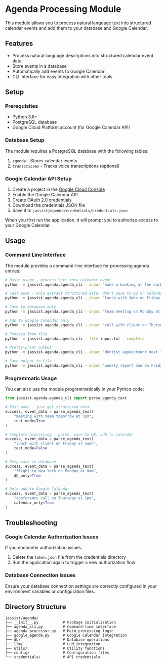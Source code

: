 # Agenda Processing Module

This module allows you to process natural language text into structured calendar events and add them to your database and Google Calendar.

## Features

- Process natural language descriptions into structured calendar event data
- Store events in a database
- Automatically add events to Google Calendar
- CLI interface for easy integration with other tools

## Setup

### Prerequisites

- Python 3.8+
- PostgreSQL database
- Google Cloud Platform account (for Google Calendar API)

### Database Setup

The module requires a PostgreSQL database with the following tables:

1. `agenda` - Stores calendar events
2. `transcricoes` - Tracks voice transcriptions (optional)

### Google Calendar API Setup

1. Create a project in the [Google Cloud Console](https://console.cloud.google.com/)
2. Enable the Google Calendar API
3. Create OAuth 2.0 credentials
4. Download the credentials JSON file
5. Save it to `jassist/agenda/credentials/credentials.json`

When you first run the application, it will prompt you to authorize access to your Google Calendar.

## Usage

### Command Line Interface

The module provides a command-line interface for processing agenda entries:

```bash
# Basic usage - process text into calendar event
python -m jassist.agenda.agenda_cli --input "make a booking at the barber at 3pm tomorrow" --complete

# Test mode - only extract structured data, don't save to DB or calendar
python -m jassist.agenda.agenda_cli --input "lunch with John on Friday at noon" --test

# Save to database only
python -m jassist.agenda.agenda_cli --input "team meeting on Monday at 10am" --db-only

# Add to Google Calendar only
python -m jassist.agenda.agenda_cli --input "call with client on Thursday at 2pm" --calendar-only

# Process from file
python -m jassist.agenda.agenda_cli --file input.txt --complete

# Pretty-print output
python -m jassist.agenda.agenda_cli --input "dentist appointment next Tuesday at 9am" --test --pretty

# Save output to file
python -m jassist.agenda.agenda_cli --input "weekly report due on Friday" --test --output event.json
```

### Programmatic Usage

You can also use the module programmatically in your Python code:

```python
from jassist.agenda.agenda_cli import parse_agenda_text

# Test mode - just get structured data
success, event_data = parse_agenda_text(
    "meeting with team tomorrow at 3pm", 
    test_mode=True
)

# Complete processing - parse, save to DB, add to calendar
success, event_data = parse_agenda_text(
    "lunch with client on Friday at noon",
    test_mode=False
)

# Only save to database
success, event_data = parse_agenda_text(
    "flight to New York on Monday at 8am",
    db_only=True
)

# Only add to Google Calendar
success, event_data = parse_agenda_text(
    "conference call on Thursday at 2pm",
    calendar_only=True
)
```

## Troubleshooting

### Google Calendar Authorization Issues

If you encounter authorization issues:

1. Delete the `token.json` file from the credentials directory
2. Run the application again to trigger a new authorization flow

### Database Connection Issues

Ensure your database connection settings are correctly configured in your environment variables or configuration files.

## Directory Structure

```
jassist/agenda/
├── __init__.py           # Package initialization
├── agenda_cli.py         # Command-line interface
├── agenda_processor.py   # Main processing logic
├── google_agenda.py      # Google Calendar integration
├── db/                   # Database operations
├── llm/                  # LLM integration
├── utils/                # Utility functions
├── config/               # Configuration files
└── credentials/          # API credentials
``` 